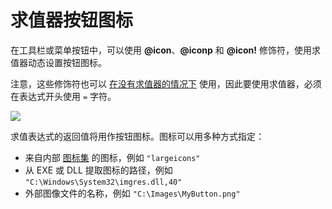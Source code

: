 # 求值器按钮图标

在工具栏或菜单按钮中，可以使用 **@icon**、**@iconp** 和 **@icon!** 修饰符，使用求值器动态设置按钮图标。

注意，这些修饰符也可以 [在没有求值器的情况下](/Manual/reference/command_reference/command_modifier_reference.zh.md#@icon) 使用，因此要使用求值器，必须在表达式开头使用 `=` 字符。

![](page>standard_variables&nodate&nouser&nofooter)

求值表达式的返回值将用作按钮图标。图标可以用多种方式指定：

- 来自内部 [图标集](/Manual/reference/icon_sets/README.zh.md) 的图标，例如 `"largeicons"`
- 从 EXE 或 DLL 提取图标的路径，例如 `"C:\Windows\System32\imgres.dll,40"`
- 外部图像文件的名称，例如 `"C:\Images\MyButton.png"`